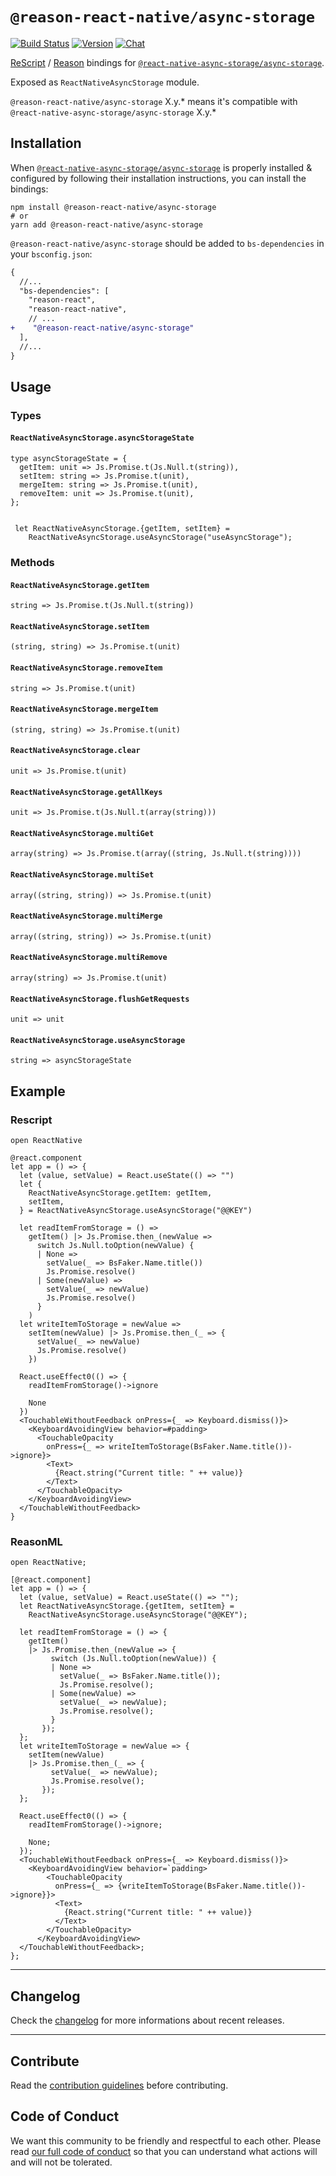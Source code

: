 # `@reason-react-native/async-storage`

[![Build Status](https://github.com/reason-react-native/async-storage/workflows/Build/badge.svg)](https://github.com/reason-react-native/async-storage/actions)
[![Version](https://img.shields.io/npm/v/@reason-react-native/async-storage.svg)](https://www.npmjs.com/@reason-react-native/async-storage)
[![Chat](https://img.shields.io/discord/235176658175262720.svg?logo=discord&colorb=blue)](https://reason-react-native.github.io/discord/)

[ReScript](https://rescript-lang.org) / [Reason](https://reasonml.github.io) bindings for
[`@react-native-async-storage/async-storage`](https://github.com/react-native-async-storage/async-storage).

Exposed as `ReactNativeAsyncStorage` module.

`@reason-react-native/async-storage` X.y.\* means it's compatible with
`@react-native-async-storage/async-storage` X.y.\*

## Installation

When
[`@react-native-async-storage/async-storage`](https://github.com/react-native-async-storage/async-storage)
is properly installed & configured by following their installation instructions,
you can install the bindings:

```console
npm install @reason-react-native/async-storage
# or
yarn add @reason-react-native/async-storage
```

`@reason-react-native/async-storage` should be added to `bs-dependencies` in
your `bsconfig.json`:

```diff
{
  //...
  "bs-dependencies": [
    "reason-react",
    "reason-react-native",
    // ...
+    "@reason-react-native/async-storage"
  ],
  //...
}
```

## Usage

### Types

#### `ReactNativeAsyncStorage.asyncStorageState`

```reason
type asyncStorageState = {
  getItem: unit => Js.Promise.t(Js.Null.t(string)),
  setItem: string => Js.Promise.t(unit),
  mergeItem: string => Js.Promise.t(unit),
  removeItem: unit => Js.Promise.t(unit),
};


 let ReactNativeAsyncStorage.{getItem, setItem} =
    ReactNativeAsyncStorage.useAsyncStorage("useAsyncStorage");
```

### Methods

#### `ReactNativeAsyncStorage.getItem`

```reason
string => Js.Promise.t(Js.Null.t(string))
```

#### `ReactNativeAsyncStorage.setItem`

```reason
(string, string) => Js.Promise.t(unit)
```

#### `ReactNativeAsyncStorage.removeItem`

```reason
string => Js.Promise.t(unit)
```

#### `ReactNativeAsyncStorage.mergeItem`

```reason
(string, string) => Js.Promise.t(unit)
```

#### `ReactNativeAsyncStorage.clear`

```reason
unit => Js.Promise.t(unit)
```

#### `ReactNativeAsyncStorage.getAllKeys`

```reason
unit => Js.Promise.t(Js.Null.t(array(string)))
```

#### `ReactNativeAsyncStorage.multiGet`

```reason
array(string) => Js.Promise.t(array((string, Js.Null.t(string))))
```

#### `ReactNativeAsyncStorage.multiSet`

```reason
array((string, string)) => Js.Promise.t(unit)
```

#### `ReactNativeAsyncStorage.multiMerge`

```reason
array((string, string)) => Js.Promise.t(unit)
```

#### `ReactNativeAsyncStorage.multiRemove`

```reason
array(string) => Js.Promise.t(unit)
```

#### `ReactNativeAsyncStorage.flushGetRequests`

```reason
unit => unit
```

#### `ReactNativeAsyncStorage.useAsyncStorage`

```reason
string => asyncStorageState
```

## Example

### Rescript

```reason
open ReactNative

@react.component
let app = () => {
  let (value, setValue) = React.useState(() => "")
  let {
    ReactNativeAsyncStorage.getItem: getItem,
    setItem,
  } = ReactNativeAsyncStorage.useAsyncStorage("@@KEY")

  let readItemFromStorage = () =>
    getItem() |> Js.Promise.then_(newValue =>
      switch Js.Null.toOption(newValue) {
      | None =>
        setValue(_ => BsFaker.Name.title())
        Js.Promise.resolve()
      | Some(newValue) =>
        setValue(_ => newValue)
        Js.Promise.resolve()
      }
    )
  let writeItemToStorage = newValue =>
    setItem(newValue) |> Js.Promise.then_(_ => {
      setValue(_ => newValue)
      Js.Promise.resolve()
    })

  React.useEffect0(() => {
    readItemFromStorage()->ignore

    None
  })
  <TouchableWithoutFeedback onPress={_ => Keyboard.dismiss()}>
    <KeyboardAvoidingView behavior=#padding>
      <TouchableOpacity
        onPress={_ => writeItemToStorage(BsFaker.Name.title())->ignore}>
        <Text>
          {React.string("Current title: " ++ value)}
        </Text>
      </TouchableOpacity>
    </KeyboardAvoidingView>
  </TouchableWithoutFeedback>
}

```
### ReasonML
```reason
open ReactNative;

[@react.component]
let app = () => {
  let (value, setValue) = React.useState(() => "");
  let ReactNativeAsyncStorage.{getItem, setItem} =
    ReactNativeAsyncStorage.useAsyncStorage("@@KEY");

  let readItemFromStorage = () => {
    getItem()
    |> Js.Promise.then_(newValue => {
         switch (Js.Null.toOption(newValue)) {
         | None =>
           setValue(_ => BsFaker.Name.title());
           Js.Promise.resolve();
         | Some(newValue) =>
           setValue(_ => newValue);
           Js.Promise.resolve();
         }
       });
  };
  let writeItemToStorage = newValue => {
    setItem(newValue)
    |> Js.Promise.then_(_ => {
         setValue(_ => newValue);
         Js.Promise.resolve();
       });
  };

  React.useEffect0(() => {
    readItemFromStorage()->ignore;

    None;
  });
  <TouchableWithoutFeedback onPress={_ => Keyboard.dismiss()}>
    <KeyboardAvoidingView behavior=`padding>
        <TouchableOpacity
          onPress={_ => {writeItemToStorage(BsFaker.Name.title())->ignore}}>
          <Text>
            {React.string("Current title: " ++ value)}
          </Text>
        </TouchableOpacity>
      </KeyboardAvoidingView>
  </TouchableWithoutFeedback>;
};
```

---

## Changelog

Check the [changelog](./CHANGELOG.md) for more informations about recent
releases.

---

## Contribute

Read the
[contribution guidelines](https://github.com/reason-react-native/.github/blob/master/CONTRIBUTING.md)
before contributing.

## Code of Conduct

We want this community to be friendly and respectful to each other. Please read
[our full code of conduct](https://github.com/reason-react-native/.github/blob/master/CODE_OF_CONDUCT.md)
so that you can understand what actions will and will not be tolerated.
